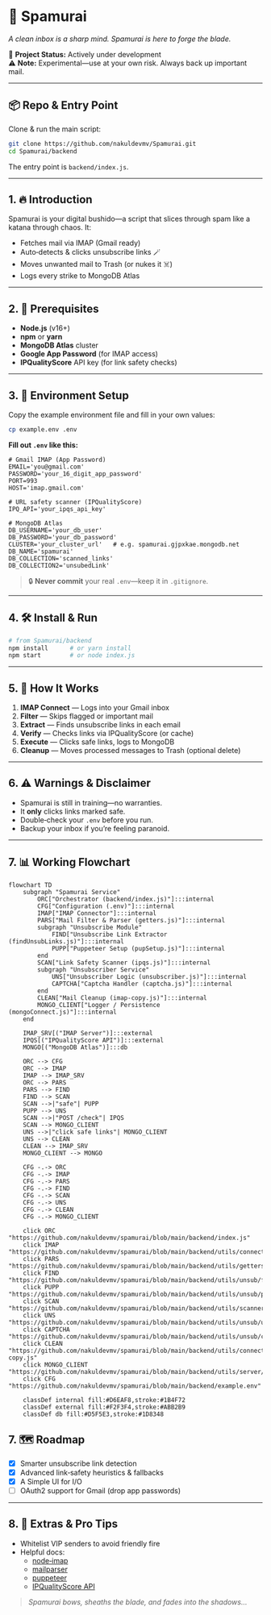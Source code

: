 
# 🥷 Spamurai

_A clean inbox is a sharp mind. Spamurai is here to forge the blade._

🚀 **Project Status:** Actively under development  
⚠️ **Note:** Experimental—use at your own risk. Always back up important mail.

---

## 📦 Repo & Entry Point

Clone & run the main script:

```bash
git clone https://github.com/nakuldevmv/Spamurai.git
cd Spamurai/backend
```

The entry point is `backend/index.js`.

---

## 1. 🔥 Introduction

Spamurai is your digital bushido—a script that slices through spam like a katana through chaos. It:

- Fetches mail via IMAP (Gmail ready)  
- Auto‑detects & clicks unsubscribe links 🪄  
- Moves unwanted mail to Trash (or nukes it ☠️)  
- Logs every strike to MongoDB Atlas  

---

## 2. 🧰 Prerequisites

- **Node.js** (v16+)  
- **npm** or **yarn**  
- **MongoDB Atlas** cluster  
- **Google App Password** (for IMAP access)  
- **IPQualityScore** API key (for link safety checks)  

---

## 3. 🔐 Environment Setup

Copy the example environment file and fill in your own values:

```bash
cp example.env .env
```

**Fill out `.env` like this:**

```dotenv
# Gmail IMAP (App Password)
EMAIL='you@gmail.com'
PASSWORD='your_16_digit_app_password'
PORT=993
HOST='imap.gmail.com'

# URL safety scanner (IPQualityScore)
IPQ_API='your_ipqs_api_key'

# MongoDB Atlas
DB_USERNAME='your_db_user'
DB_PASSWORD='your_db_password'
CLUSTER='your_cluster_url'   # e.g. spamurai.gjpxkae.mongodb.net
DB_NAME='spamurai'
DB_COLLECTION='scanned_links'
DB_COLLECTION2='unsubedLink'
```

> 🔒 **Never commit** your real `.env`—keep it in `.gitignore`.

---

## 4. 🛠️ Install & Run

```bash
# from Spamurai/backend
npm install      # or yarn install
npm start        # or node index.js
```

---

## 5. 🧠 How It Works

1. **IMAP Connect** — Logs into your Gmail inbox  
2. **Filter** — Skips flagged or important mail  
3. **Extract** — Finds unsubscribe links in each email  
4. **Verify** — Checks links via IPQualityScore (or cache)  
5. **Execute** — Clicks safe links, logs to MongoDB  
6. **Cleanup** — Moves processed messages to Trash (optional delete)

---

## 6. ⚠️ Warnings & Disclaimer

- Spamurai is still in training—no warranties.  
- It **only** clicks links marked safe.  
- Double‑check your `.env` before you run.  
- Backup your inbox if you’re feeling paranoid.

---
## 7. 📊 Working Flowchart
```mermaid
flowchart TD
    subgraph "Spamurai Service"
        ORC["Orchestrator (backend/index.js)"]:::internal
        CFG["Configuration (.env)"]:::internal
        IMAP["IMAP Connector"]:::internal
        PARS["Mail Filter & Parser (getters.js)"]:::internal
        subgraph "Unsubscribe Module"
            FIND["Unsubscribe Link Extractor (findUnsubLinks.js)"]:::internal
            PUPP["Puppeteer Setup (pupSetup.js)"]:::internal
        end
        SCAN["Link Safety Scanner (ipqs.js)"]:::internal
        subgraph "Unsubscriber Service"
            UNS["Unsubscriber Logic (unsubscriber.js)"]:::internal
            CAPTCHA["Captcha Handler (captcha.js)"]:::internal
        end
        CLEAN["Mail Cleanup (imap-copy.js)"]:::internal
        MONGO_CLIENT["Logger / Persistence (mongoConnect.js)"]:::internal
    end

    IMAP_SRV[("IMAP Server")]:::external
    IPQS[("IPQualityScore API")]:::external
    MONGO[("MongoDB Atlas")]:::db

    ORC --> CFG
    ORC --> IMAP
    IMAP --> IMAP_SRV
    ORC --> PARS
    PARS --> FIND
    FIND --> SCAN
    SCAN -->|"safe"| PUPP
    PUPP --> UNS
    SCAN -->|"POST /check"| IPQS
    SCAN --> MONGO_CLIENT
    UNS -->|"click safe links"| MONGO_CLIENT
    UNS --> CLEAN
    CLEAN --> IMAP_SRV
    MONGO_CLIENT --> MONGO

    CFG -.-> ORC
    CFG -.-> IMAP
    CFG -.-> PARS
    CFG -.-> FIND
    CFG -.-> SCAN
    CFG -.-> UNS
    CFG -.-> CLEAN
    CFG -.-> MONGO_CLIENT

    click ORC "https://github.com/nakuldevmv/spamurai/blob/main/backend/index.js"
    click IMAP "https://github.com/nakuldevmv/spamurai/blob/main/backend/utils/connectMail/imapConnect.js"
    click PARS "https://github.com/nakuldevmv/spamurai/blob/main/backend/utils/getters.js"
    click FIND "https://github.com/nakuldevmv/spamurai/blob/main/backend/utils/unsub/findUnsubLinks.js"
    click PUPP "https://github.com/nakuldevmv/spamurai/blob/main/backend/utils/unsub/pupSetup.js"
    click SCAN "https://github.com/nakuldevmv/spamurai/blob/main/backend/utils/scanners/ipqs.js"
    click UNS "https://github.com/nakuldevmv/spamurai/blob/main/backend/utils/unsub/unsubscriber.js"
    click CAPTCHA "https://github.com/nakuldevmv/spamurai/blob/main/backend/utils/unsub/captcha.js"
    click CLEAN "https://github.com/nakuldevmv/spamurai/blob/main/backend/utils/connectMail/imap-copy.js"
    click MONGO_CLIENT "https://github.com/nakuldevmv/spamurai/blob/main/backend/utils/server/mongoConnect.js"
    click CFG "https://github.com/nakuldevmv/spamurai/blob/main/backend/example.env"

    classDef internal fill:#D6EAF8,stroke:#1B4F72
    classDef external fill:#F2F3F4,stroke:#ABB2B9
    classDef db fill:#D5F5E3,stroke:#1D8348
```
## 7. 🗺️ Roadmap

- [x] Smarter unsubscribe link detection   
- [x] Advanced link‑safety heuristics & fallbacks  
- [x] A Simple UI for I/O  
- [ ] OAuth2 support for Gmail (drop app passwords)  

---

## 8. 🎁 Extras & Pro Tips

- Whitelist VIP senders to avoid friendly fire  
- Helpful docs:  
  - [node‑imap](https://github.com/mscdex/node-imap)  
  - [mailparser](https://github.com/nodemailer/mailparser)  
  - [puppeteer](https://pptr.dev/)  
  - [IPQualityScore API](https://www.ipqualityscore.com/documentation)  

> _Spamurai bows, sheaths the blade, and fades into the shadows..._  
